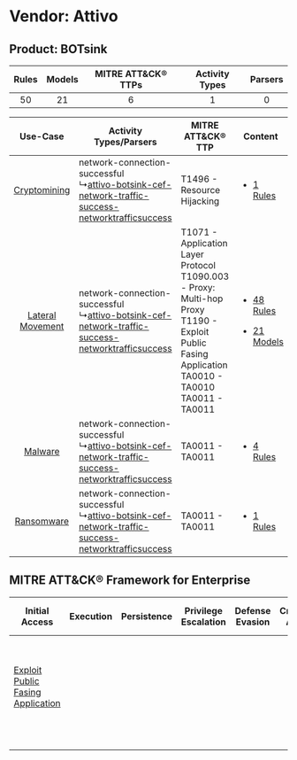 Vendor: Attivo
==============
Product: BOTsink
----------------
| Rules | Models | MITRE ATT&CK® TTPs | Activity Types | Parsers |
|:-----:|:------:|:------------------:|:--------------:|:-------:|
|  50   |   21   |         6          |       1        |    0    |

|    Use-Case    | Activity Types/Parsers    | MITRE ATT&CK® TTP    | Content    |
|:----:| ---- | ---- | ---- |
|     [Cryptomining](../../../UseCases/uc_cryptomining.md)     |  network-connection-successful<br> ↳[attivo-botsink-cef-network-traffic-success-networktrafficsuccess](Ps/pC_attivobotsinkcefnetworktrafficsuccessnetworktrafficsuccess.md)<br> | T1496 - Resource Hijacking<br>    | [<ul><li>1 Rules</li></ul>](RM/r_m_attivo_botsink_Cryptomining.md)    |
| [Lateral Movement](../../../UseCases/uc_lateral_movement.md) |  network-connection-successful<br> ↳[attivo-botsink-cef-network-traffic-success-networktrafficsuccess](Ps/pC_attivobotsinkcefnetworktrafficsuccessnetworktrafficsuccess.md)<br> | T1071 - Application Layer Protocol<br>T1090.003 - Proxy: Multi-hop Proxy<br>T1190 - Exploit Public Fasing Application<br>TA0010 - TA0010<br>TA0011 - TA0011<br> | [<ul><li>48 Rules</li></ul><ul><li>21 Models</li></ul>](RM/r_m_attivo_botsink_Lateral_Movement.md) |
|          [Malware](../../../UseCases/uc_malware.md)          |  network-connection-successful<br> ↳[attivo-botsink-cef-network-traffic-success-networktrafficsuccess](Ps/pC_attivobotsinkcefnetworktrafficsuccessnetworktrafficsuccess.md)<br> | TA0011 - TA0011<br>    | [<ul><li>4 Rules</li></ul>](RM/r_m_attivo_botsink_Malware.md)    |
|       [Ransomware](../../../UseCases/uc_ransomware.md)       |  network-connection-successful<br> ↳[attivo-botsink-cef-network-traffic-success-networktrafficsuccess](Ps/pC_attivobotsinkcefnetworktrafficsuccessnetworktrafficsuccess.md)<br> | TA0011 - TA0011<br>    | [<ul><li>1 Rules</li></ul>](RM/r_m_attivo_botsink_Ransomware.md)    |

MITRE ATT&CK® Framework for Enterprise
--------------------------------------
| Initial Access                                                                         | Execution | Persistence | Privilege Escalation | Defense Evasion | Credential Access | Discovery | Lateral Movement | Collection | Command and Control                                                                                                                                                                                                      | Exfiltration | Impact                                                                  |
| -------------------------------------------------------------------------------------- | --------- | ----------- | -------------------- | --------------- | ----------------- | --------- | ---------------- | ---------- | ------------------------------------------------------------------------------------------------------------------------------------------------------------------------------------------------------------------------ | ------------ | ----------------------------------------------------------------------- |
| [Exploit Public Fasing Application](https://attack.mitre.org/techniques/T1190)<br><br> |           |             |                      |                 |                   |           |                  |            | [Proxy: Multi-hop Proxy](https://attack.mitre.org/techniques/T1090/003)<br><br>[Application Layer Protocol](https://attack.mitre.org/techniques/T1071)<br><br>[Proxy](https://attack.mitre.org/techniques/T1090)<br><br> |              | [Resource Hijacking](https://attack.mitre.org/techniques/T1496)<br><br> |